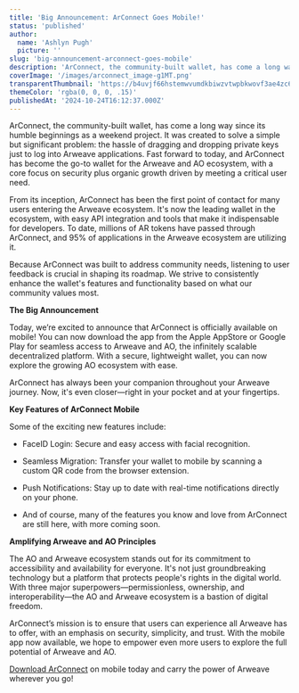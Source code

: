 ```yaml
---
title: 'Big Announcement: ArConnect Goes Mobile!'
status: 'published'
author:
  name: 'Ashlyn Pugh'
  picture: ''
slug: 'big-announcement-arconnect-goes-mobile'
description: 'ArConnect, the community-built wallet, has come a long way since its humble beginnings as a weekend project. It was created to solve a simple but significant problem: the hassle of dragging and dropping private keys just to log into Arweave applications. Fast forward to today, and ArConnect has become the go-to wallet for the Arweave and AO ecosystem, with a core focus on security plus organic growth driven by meeting a critical user need.'
coverImage: '/images/arconnect_image-g1MT.png'
transparentThumbnail: 'https://b4uvjf66hstemwvumdkbiwzvtwpbkwovf3ae4zc6pxfnhoajh4za.arweave.net/DylUl948pkZatGDUFFs1nZ4VWdUuwE5kXn3K07gJPzI'
themeColor: 'rgba(0, 0, 0, .15)'
publishedAt: '2024-10-24T16:12:37.000Z'
---
```


ArConnect, the community-built wallet, has come a long way since its humble beginnings as a weekend project. It was created to solve a simple but significant problem: the hassle of dragging and dropping private keys just to log into Arweave applications. Fast forward to today, and ArConnect has become the go-to wallet for the Arweave and AO ecosystem, with a core focus on security plus organic growth driven by meeting a critical user need.

From its inception, ArConnect has been the first point of contact for many users entering the Arweave ecosystem. It's now the leading wallet in the ecosystem, with easy API integration and tools that make it indispensable for developers. To date, millions of AR tokens have passed through ArConnect, and 95% of applications in the Arweave ecosystem are utilizing it.

Because ArConnect was built to address community needs, listening to user feedback is crucial in shaping its roadmap. We strive to consistently enhance the wallet's features and functionality based on what our community values most.

**The Big Announcement**

Today, we’re excited to announce that ArConnect is officially available on mobile! You can now download the app from the Apple AppStore or Google Play for seamless access to Arweave and AO, the infinitely scalable decentralized platform. With a secure, lightweight wallet, you can now explore the growing AO ecosystem with ease.

ArConnect has always been your companion throughout your Arweave journey. Now, it's even closer—right in your pocket and at your fingertips.

**Key Features of ArConnect Mobile**

Some of the exciting new features include:

- FaceID Login: Secure and easy access with facial recognition.

- Seamless Migration: Transfer your wallet to mobile by scanning a custom QR code from the browser extension.

- Push Notifications: Stay up to date with real-time notifications directly on your phone.

- And of course, many of the features you know and love from ArConnect are still here, with more coming soon.

**Amplifying Arweave and AO Principles**

The AO and Arweave ecosystem stands out for its commitment to accessibility and availability for everyone. It's not just groundbreaking technology but a platform that protects people's rights in the digital world. With three major superpowers—permissionless, ownership, and interoperability—the AO and Arweave ecosystem is a bastion of digital freedom.

ArConnect’s mission is to ensure that users can experience all Arweave has to offer, with an emphasis on security, simplicity, and trust. With the mobile app now available, we hope to empower even more users to explore the full potential of Arweave and AO.

[Download ArConnect](https://www.arconnect.io/download?utm_source=Download&utm_medium=Blog&utm_campaign=Mobile&utm_id=ArConnect) on mobile today and carry the power of Arweave wherever you go!

